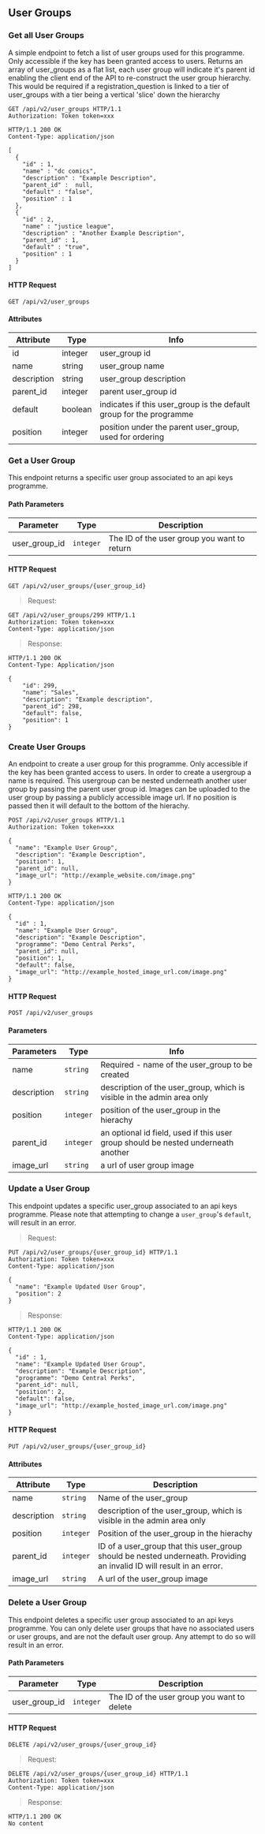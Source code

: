 ## User Groups

### Get all User Groups

A simple endpoint to fetch a list of user groups used for this programme. Only
accessible if the key has been granted access to users. Returns an array of
user_groups as a flat list, each user group will indicate it's parent id
enabling the client end of the API to re-construct the user group hierarchy. This
would be required if a registration_question is linked to a tier of user_groups
with a tier being a vertical 'slice' down the hierarchy

``` http
GET /api/v2/user_groups HTTP/1.1
Authorization: Token token=xxx
```

``` http
HTTP/1.1 200 OK
Content-Type: application/json

[
  {
    "id" : 1,
    "name" : "dc comics",
    "description" : "Example Description",
    "parent_id" :  null,
    "default" : "false",
    "position" : 1
  },
  {
    "id" : 2,
    "name" : "justice league",
    "description" : "Another Example Description",
    "parent_id" : 1,
    "default" : "true",
    "position" : 1
  }
]
```

#### HTTP Request

`GET /api/v2/user_groups`

#### Attributes

Attribute | Type | Info
--------- | ---- | ----
id | integer | user_group id
name | string | user_group name
description | string | user_group description
parent\_id | integer | parent user_group id
default | boolean | indicates if this user_group is the default group for the programme
position | integer | position under the parent user_group, used for ordering

### Get a User Group

This endpoint returns a specific user group associated to an api keys programme.

#### Path Parameters

Parameter | Type | Description
--------- | ---- | -----------
user_group_id | `integer` | The ID of the user group you want to return

#### HTTP Request

`GET /api/v2/user_groups/{user_group_id}`

> Request:

``` http
GET /api/v2/user_groups/299 HTTP/1.1
Authorization: Token token=xxx
Content-Type: application/json
```

> Response:

``` http
HTTP/1.1 200 OK
Content-Type: Application/json

{
    "id": 299,
    "name": "Sales",
    "description": "Example description",
    "parent_id": 298,
    "default": false,
    "position": 1
}
```

### Create User Groups

An endpoint to create a user group for this programme. Only accessible if the key
has been granted access to users. In order to create a usergroup a name is required.
This usergroup can be nested underneath another user group by passing the parent
user group id. Images can be uploaded to the user group by passing a publicly accessible image url. If
no position is passed then it will default to the bottom of the hierachy.

``` http
POST /api/v2/user_groups HTTP/1.1
Authorization: Token token=xxx

{
  "name": "Example User Group",
  "description": "Example Description",
  "position": 1,
  "parent_id": null,
  "image_url": "http://example_website.com/image.png"
}
```


``` http
HTTP/1.1 200 OK
Content-Type: application/json

{
  "id" : 1,
  "name": "Example User Group",
  "description": "Example Description",
  "programme": "Demo Central Perks",
  "parent_id": null,
  "position": 1,
  "default": false,
  "image_url": "http://example_hosted_image_url.com/image.png"
}

```
#### HTTP Request

`POST /api/v2/user_groups`

#### Parameters

Parameters | Type | Info
---------- | ---- | ----
name | `string` | Required - name of the user_group to be created
description | `string` | description of the user_group, which is visible in the admin area only
position | `integer` | position of the user_group in the hierachy
parent_id | `integer` | an optional id field, used if this user group should be nested underneath another
image_url | `string` | a url of user group image

### Update a User Group

This endpoint updates a specific user_group associated to an api keys programme. Please note that attempting to change a `user_group`'s `default`, will
result in an error.

> Request:

``` http
PUT /api/v2/user_groups/{user_group_id} HTTP/1.1
Authorization: Token token=xxx
Content-Type: application/json

{
  "name": "Example Updated User Group",
  "position": 2
}

```

> Response:

``` http
HTTP/1.1 200 OK
Content-Type: application/json

{
  "id" : 1,
  "name": "Example Updated User Group",
  "description": "Example Description",
  "programme": "Demo Central Perks",
  "parent_id": null,
  "position": 2,
  "default": false,
  "image_url": "http://example_hosted_image_url.com/image.png"
}
```

#### HTTP Request

`PUT /api/v2/user_groups/{user_group_id}`

#### Attributes

Attribute | Type | Description
--------- | ---- | -----------
name | `string` |  Name of the user_group
description | `string` | description of the user_group, which is visible in the admin area only
position | `integer` | Position of the user_group in the hierachy
parent_id | `integer` | ID of a user_group that this user_group should be nested underneath. Providing an invalid ID will result in an error.
image_url | `string` | A url of the user_group image

### Delete a User Group

This endpoint deletes a specific user group associated to an api keys programme. You can only delete user groups that have no associated users or user groups, and are not the default user group. Any attempt to do so will result in an error.

#### Path Parameters

Parameter | Type | Description
--------- | ---- | -----------
user_group_id | `integer` | The ID of the user group you want to delete

#### HTTP Request

`DELETE /api/v2/user_groups/{user_group_id}`

> Request:

``` http
DELETE /api/v2/user_groups/{user_group_id} HTTP/1.1
Authorization: Token token=xxx
Content-Type: application/json
```

> Response:

``` http
HTTP/1.1 200 OK
No content
```
